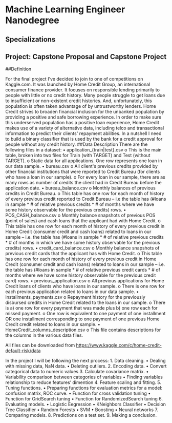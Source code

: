 # Machine Learning Engineer Nanodegree
## Specializations
## Project: Capstone Proposal and Capstone Project

##Definition

For the final project I’ve decided to join to one of competitions on Kaggle.com. It was launched by Home Credit Group, an international consumer finance provider. It focuses on responsible lending primarily to people with little or no credit history. Many people struggle to get loans due to insufficient or non-existent credit histories. And, unfortunately, this population is often taken advantage of by untrustworthy lenders. 
Home Credit strives to broaden financial inclusion for the unbanked population by providing a positive and safe borrowing experience. In order to make sure this underserved population has a positive loan experience, Home Credit makes use of a variety of alternative data, including telco and transactional information to predict their clients' repayment abilities.
In a nutshell I need to build a binary classifier that is used by the bank for a credit approval for people without any credit history.
##Data Description
There are the following files in a dataset:
	•	application_{train|test}.csv
		o	This is the main table, broken into two files for Train (with TARGET) and Test (without TARGET).
		o	Static data for all applications. One row represents one loan in our data sample.
	•	bureau.csv
		o	All client's previous credits provided by other financial institutions that were reported to Credit Bureau (for clients who have a loan in our sample).
		o	For every loan in our sample, there are as many rows as number of credits the client had in Credit Bureau before the application date.
	•	bureau_balance.csv
		o	Monthly balances of previous credits in Credit Bureau.
		o	This table has one row for each month of history of every previous credit reported to Credit Bureau – i.e the table has (#loans in sample * # of relative previous credits * # of months where we have some history observable for the previous credits) rows.
	•	POS_CASH_balance.csv
		o	Monthly balance snapshots of previous POS (point of sales) and cash loans that the applicant had with Home Credit.
		o	This table has one row for each month of history of every previous credit in Home Credit (consumer credit and cash loans) related to loans in our sample – i.e. the table has (#loans in sample * # of relative previous credits * # of months in which we have some history observable for the previous credits) rows.
	•	credit_card_balance.csv
		o	Monthly balance snapshots of previous credit cards that the applicant has with Home Credit.
		o	This table has one row for each month of history of every previous credit in Home Credit (consumer credit and cash loans) related to loans in our sample – i.e. the table has (#loans in sample * # of relative previous credit cards * # of months where we have some history observable for the previous credit card) rows.
	•	previous_application.csv
		o	All previous applications for Home Credit loans of clients who have loans in our sample.
		o	There is one row for each previous application related to loans in our data sample.
	•	installments_payments.csv
		o	Repayment history for the previously disbursed credits in Home Credit related to the loans in our sample.
		o	There is a) one row for every payment that was made plus b) one row each for missed payment.
		o	One row is equivalent to one payment of one installment OR one installment corresponding to one payment of one previous Home Credit credit related to loans in our sample.
	•	HomeCredit_columns_description.csv
		o	This file contains descriptions for the columns in the various data files.

All files can be downloaded from https://www.kaggle.com/c/home-credit-default-risk/data

In the project I will be following the next process:
	1.	Data cleaning.
		•	Dealing with missing data, NaN data.
		•	Deleting outliers.
	2.	Encoding data.
		•	Convert categorical data to  numeric values
	3.	Calculate covariance matrix. 
		•	Variability comparison between categories of variables
		•	Finding variables relationship to reduce features’ dimention
	4.	Feature scaling and fitting.
	5.	Tuning functions.
		•	Preparing functions for evaluation metrics for a model: confusion matrix, ROC curve.
		•	Function for cross validation tuning
		•	Function for GridSearch tuning
		•	Function for RandomizedSearch tuning
	6.	Evaluating models.
		•	Logistic Eegression
		•	KNeighbors Classifier
		•	Decision Tree Classifier
		•	Random Forests
		•	SVM
		•	Boosting
		•	Neural networks 
	7.	Comparing models.
	8.	Predictions on a test set.
	9.	Making a conclusion.
